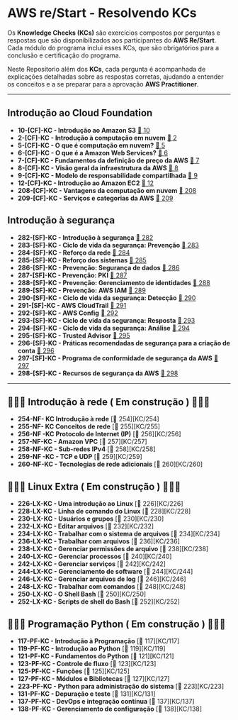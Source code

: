 # AWS re/Start - Resolvendo KCs


Os **Knowledge Checks (KCs)** são exercícios compostos por perguntas e respostas que são disponibilizados aos participantes do **AWS Re/Start**. Cada módulo do programa inclui esses KCs, que são obrigatórios para a conclusão e certificação do programa.

Neste Repositorio além dos **KCs**, cada pergunta é acompanhada de explicações detalhadas sobre as respostas corretas, ajudando a entender os conceitos e a se preparar para a aprovação  **AWS Practitioner**.



---
## Introdução ao Cloud Foundation

- **10-[CF]-KC - Introdução ao Amazon S3** [🔗 10][KC/10]  
- **2-[CF]-KC - Introdução à computação em nuvem** [🔗 2][KC/2]  
- **5-[CF]-KC - O que é computação em nuvem?** [🔗 5][KC/5]  
- **6-[CF]-KC - O que é a Amazon Web Services?** [🔗 6][KC/6]  
- **7-[CF]-KC - Fundamentos da definição de preço da AWS** [🔗 7][KC/7]  
- **8-[CF]-KC - Visão geral da infraestrutura da AWS** [🔗 8][KC/8]  
- **9-[CF]-KC - Modelo de responsabilidade compartilhada** [🔗 9][KC/9]  
- **12-[CF]-KC - Introdução ao Amazon EC2** [🔗 12][KC/12]  
- **208-[CF]-KC - Vantagens da computação em nuvem** [🔗 208][KC/208]  
- **209-[CF]-KC - Serviços e categorias da AWS** [🔗 209][KC/209]
 

[KC/10]: https://github.com/HenriquePST/aws-restart/blob/main/KCs/010.md
[KC/2]: https://github.com/HenriquePST/aws-restart/blob/main/KCs/002.md
[KC/5]: https://github.com/HenriquePST/aws-restart/blob/main/KCs/005.md
[KC/6]: https://github.com/HenriquePST/aws-restart/blob/main/KCs/006.md
[KC/7]: https://github.com/HenriquePST/aws-restart/blob/main/KCs/007.md
[KC/8]: https://github.com/HenriquePST/aws-restart/blob/main/KCs/008.md
[KC/9]: https://github.com/HenriquePST/aws-restart/blob/main/KCs/009.md
[KC/12]: https://github.com/HenriquePST/aws-restart/blob/main/KCs/012.md
[KC/208]: https://github.com/HenriquePST/aws-restart/blob/main/KCs/208.md
[KC/209]: https://github.com/HenriquePST/aws-restart/blob/main/KCs/209.md

## Introdução à segurança

- **282-[SF]-KC - Introdução à segurança** [🔗 282][KC/282]  
- **283-[SF]-KC - Ciclo de vida da segurança: Prevenção** [🔗 283][KC/283]  
- **284-[SF]-KC - Reforço da rede** [🔗 284][KC/284]  
- **285-[SF]-KC - Reforço dos sistemas** [🔗 285][KC/285]  
- **286-[SF]-KC - Prevenção: Segurança de dados** [🔗 286][KC/286]  
- **287-[SF]-KC - Prevenção: PKI** [🔗 287][KC/287]  
- **288-[SF]-KC - Prevenção: Gerenciamento de identidades** [🔗 288][KC/288]  
- **289-[SF]-KC - Prevenção: AWS IAM** [🔗 289][KC/289]  
- **290-[SF]-KC - Ciclo de vida da segurança: Detecção** [🔗 290][KC/290]  
- **291-[SF]-KC - AWS CloudTrail** [🔗 291][KC/291]  
- **292-[SF]-KC - AWS Config** [🔗 292][KC/292]  
- **293-[SF]-KC - Ciclo de vida da segurança: Resposta** [🔗 293][KC/293]  
- **294-[SF]-KC - Ciclo de vida da segurança: Análise** [🔗 294][KC/294]  
- **295-[SF]-KC - Trusted Advisor** [🔗 295][KC/295]  
- **296-[SF]-KC - Práticas recomendadas de segurança para a criação de conta** [🔗 296][KC/296]  
- **297-[SF]-KC - Programa de conformidade de segurança da AWS** [🔗 297][KC/297]  
- **298-[SF]-KC - Recursos de segurança da AWS** [🔗 298][KC/298]


[KC/282]: https://github.com/HenriquePST/aws-restart/blob/main/KCs/282.md
[KC/283]: https://github.com/HenriquePST/aws-restart/blob/main/KCs/283.md
[KC/284]: https://github.com/HenriquePST/aws-restart/blob/main/KCs/284.md
[KC/288]: https://github.com/HenriquePST/aws-restart/blob/main/KCs/288.md
[KC/291]: https://github.com/HenriquePST/aws-restart/blob/main/KCs/291.md
[KC/292]: https://github.com/HenriquePST/aws-restart/blob/main/KCs/292.md
[KC/295]: https://github.com/HenriquePST/aws-restart/blob/main/KCs/295.md
[KC/296]: https://github.com/HenriquePST/aws-restart/blob/main/KCs/296.md
[KC/297]: https://github.com/HenriquePST/aws-restart/blob/main/KCs/297.md
[KC/298]: https://github.com/HenriquePST/aws-restart/blob/main/KCs/298.md 
[KC/285]: https://github.com/HenriquePST/aws-restart/blob/main/KCs/285.md
[KC/286]: https://github.com/HenriquePST/aws-restart/blob/main/KCs/286.md
[KC/287]: https://github.com/HenriquePST/aws-restart/blob/main/KCs/287.md
[KC/289]: https://github.com/HenriquePST/aws-restart/blob/main/KCs/289.md
[KC/290]: https://github.com/HenriquePST/aws-restart/blob/main/KCs/290.md
[KC/293]: https://github.com/HenriquePST/aws-restart/blob/main/KCs/293.md
[KC/294]: https://github.com/HenriquePST/aws-restart/blob/main/KCs/294.md
---

## 🚧🚧🚧  Introdução à rede ( Em construção ) 🚧🚧🚧

- **254-NF- KC Introdução à rede** [🔗 254][KC/254]  
- **255-NF- KC Conceitos de rede** [🔗 255][KC/255]  
- **256-NF -KC Protocolo de Internet (IP)** [🔗 256][KC/256]  
- **257-NF-KC - Amazon VPC** [🔗 257][KC/257]  
- **258-NF-KC - Sub-redes IPv4** [🔗 258][KC/258]  
- **259-NF -KC - TCP e UDP** [🔗 259][KC/259]  
- **260-NF-KC - Tecnologias de rede adicionais** [🔗 260][KC/260]



 ## 🚧🚧🚧 Linux  Extra ( Em construção ) 🚧🚧🚧
 
- **226-LX-KC - Uma introdução ao Linux** [🔗 226][KC/226]  
- **228-LX-KC - Linha de comando do Linux** [🔗 228][KC/228]  
- **230-LX-KC - Usuários e grupos** [🔗 230][KC/230]  
- **232-LX-KC - Editar arquivos** [🔗 232][KC/232]  
- **234-LX-KC - Trabalhar com o sistema de arquivos** [🔗 234][KC/234]  
- **236-LX-KC - Trabalhar com arquivos** [🔗 236][KC/236]  
- **238-LX-KC - Gerenciar permissões de arquivo** [🔗 238][KC/238]  
- **240-LX-KC - Gerenciar processos** [🔗 240][KC/240]  
- **242-LX-KC - Gerenciar serviços** [🔗 242][KC/242]  
- **244-LX-KC - Gerenciamento de software** [🔗 244][KC/244]  
- **246-LX-KC - Gerenciar arquivos de log** [🔗 246][KC/246]  
- **248-LX-KC - Trabalhar com comandos** [🔗 248][KC/248]  
- **250-LX-KC - O Shell Bash** [🔗 250][KC/250]  
- **252-LX-KC - Scripts de shell do Bash** [🔗 252][KC/252]

 
 ## 🚧🚧🚧  Programação Python ( Em construção ) 🚧🚧🚧

- **117-PF-KC - Introdução à Programação** [🔗 117][KC/117]  
- **119-PF-KC - Introdução ao Python** [🔗 119][KC/119]  
- **121-PF-KC - Fundamentos do Python** [🔗 121][KC/121]  
- **123-PF-KC - Controle de fluxo** [🔗 123][KC/123]  
- **125-PF-KC - Funções** [🔗 125][KC/125]  
- **127-PF-KC - Módulos e Bibliotecas** [🔗 127][KC/127]  
- **223-PF-KC - Python para administração do sistema** [🔗 223][KC/223]  
- **131-PF-KC - Depuração e teste** [🔗 131][KC/131]  
- **137-PF-KC - DevOps e integração contínua** [🔗 137][KC/137]  
- **138-PF-KC - Gerenciamento de configuração** [🔗 138][KC/138]




